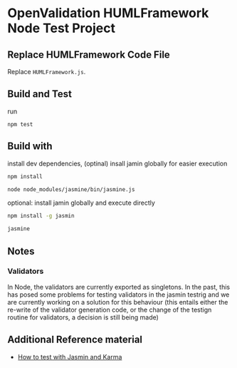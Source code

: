 # OpenValidation HUMLFramework Node Test Project

## Replace HUMLFramework Code File

Replace `HUMLFramework.js`.

## Build and Test

run

```npm
npm test
```

## Build with

install dev dependencies, (optinal) insall jamin globally for easier execution

```bash
npm install

node node_modules/jasmine/bin/jasmine.js
```

optional: install jamin globally and execute directly

```bash
npm install -g jasmin

jasmine
```

## Notes

### Validators

In Node, the validators are currently exported as singletons.
In the past, this has posed some problems for testing validators in the jasmin testrig and we are currently working on a solution for this behaviour (this entails either the re-write of the validator generation code, or the change of the testign routine for validators, a decision is still being made)

## Additional Reference material

- [How to test with Jasmin and Karma](https://codecraft.tv/courses/angular/unit-testing/jasmine-and-karma/)
